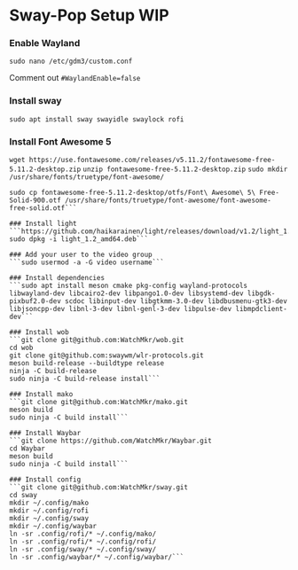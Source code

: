 # Sway-Pop Setup WIP

### Enable Wayland
```sudo nano /etc/gdm3/custom.conf```

Comment out `#WaylandEnable=false`

### Install sway
```sudo apt install sway swayidle swaylock rofi```

### Install Font Awesome 5
```wget https://use.fontawesome.com/releases/v5.11.2/fontawesome-free-5.11.2-desktop.zip```
```unzip fontawesome-free-5.11.2-desktop.zip```
```sudo mkdir /usr/share/fonts/truetype/font-awesome/```
```sudo cp fontawesome-free-5.11.2-desktop/otfs/Font\ Awesome\ 5\ Free-Regular-400.otf /usr/share/fonts/truetype/font-awesome/font-awesome-free-regular.otf
sudo cp fontawesome-free-5.11.2-desktop/otfs/Font\ Awesome\ 5\ Free-Solid-900.otf /usr/share/fonts/truetype/font-awesome/font-awesome-free-solid.otf```

### Install light
```https://github.com/haikarainen/light/releases/download/v1.2/light_1.2_amd64.deb
sudo dpkg -i light_1.2_amd64.deb```

### Add your user to the video group
```sudo usermod -a -G video username```

### Install dependencies
```sudo apt install meson cmake pkg-config wayland-protocols libwayland-dev libcairo2-dev libpango1.0-dev libsystemd-dev libgdk-pixbuf2.0-dev scdoc libinput-dev libgtkmm-3.0-dev libdbusmenu-gtk3-dev libjsoncpp-dev libnl-3-dev libnl-genl-3-dev libpulse-dev libmpdclient-dev```

### Install wob
```git clone git@github.com:WatchMkr/wob.git
cd wob
git clone git@github.com:swaywm/wlr-protocols.git
meson build-release --buildtype release
ninja -C build-release
sudo ninja -C build-release install```

### Install mako
```git clone git@github.com:WatchMkr/mako.git
meson build
sudo ninja -C build install```

### Install Waybar
```git clone https://github.com/WatchMkr/Waybar.git
cd Waybar
meson build
sudo ninja -C build install```

### Install config
```git clone git@github.com:WatchMkr/sway.git
cd sway
mkdir ~/.config/mako
mkdir ~/.config/rofi
mkdir ~/.config/sway
mkdir ~/.config/waybar
ln -sr .config/rofi/* ~/.config/mako/
ln -sr .config/rofi/* ~/.config/rofi/
ln -sr .config/sway/* ~/.config/sway/
ln -sr .config/waybar/* ~/.config/waybar/```



